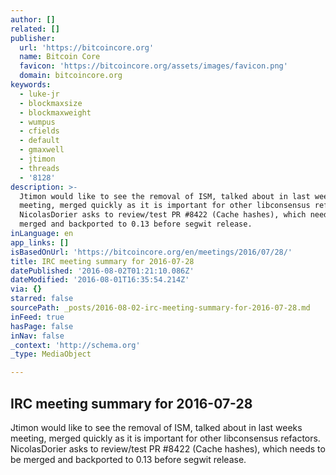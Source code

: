 ```yaml
---
author: []
related: []
publisher:
  url: 'https://bitcoincore.org'
  name: Bitcoin Core
  favicon: 'https://bitcoincore.org/assets/images/favicon.png'
  domain: bitcoincore.org
keywords:
  - luke-jr
  - blockmaxsize
  - blockmaxweight
  - wumpus
  - cfields
  - default
  - gmaxwell
  - jtimon
  - threads
  - '8128'
description: >-
  Jtimon would like to see the removal of ISM, talked about in last weeks
  meeting, merged quickly as it is important for other libconsensus refactors.
  NicolasDorier asks to review/test PR #8422 (Cache hashes), which needs to be
  merged and backported to 0.13 before segwit release.
inLanguage: en
app_links: []
isBasedOnUrl: 'https://bitcoincore.org/en/meetings/2016/07/28/'
title: IRC meeting summary for 2016-07-28
datePublished: '2016-08-02T01:21:10.086Z'
dateModified: '2016-08-01T16:35:54.214Z'
via: {}
starred: false
sourcePath: _posts/2016-08-02-irc-meeting-summary-for-2016-07-28.md
inFeed: true
hasPage: false
inNav: false
_context: 'http://schema.org'
_type: MediaObject

---
```

<article style=""><h1>IRC meeting summary for 2016-07-28</h1><p>Jtimon would like to see the removal of ISM, talked about in last weeks meeting, merged quickly as it is important for other libconsensus refactors. NicolasDorier asks to review/test PR #8422 (Cache hashes), which needs to be merged and backported to 0.13 before segwit release.</p></article>